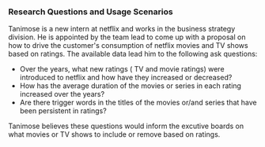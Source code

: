 ### Research Questions and Usage Scenarios

Tanimose is a new intern at netflix and works in the business strategy division. He is appointed by the team lead to come up with a proposal
on how to drive the customer's consumption of netflix movies and TV shows based on ratings. The available data lead him to the following ask questions: 

- Over the years, what new ratings ( TV and movie ratings) were introduced to netflix and how have they increased or decreased?
- How has the average duration of the movies or series in each rating increased over the years?
- Are there trigger words in the titles of the movies or/and series that have been persistent in ratings?

Tanimose believes these questions would inform the excutive boards on what movies or TV shows to include or remove based on ratings. 
